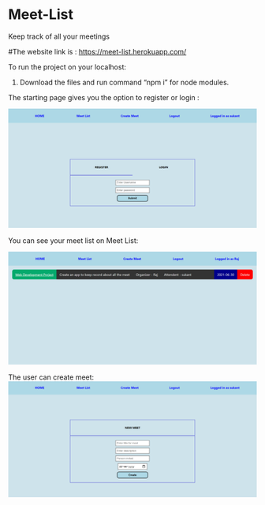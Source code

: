 # Meet-List

Keep track of all your meetings

#The website link is : https://meet-list.herokuapp.com/

To run the project on your localhost:

1. Download the files and run command “npm i” for node modules.

The starting page gives you the option to register or login :

![First](./snapshots/Home.PNG)

You can see your meet list on Meet List:

![Second](./snapshots/MeetList.PNG)

The user can create meet:
![Third](./snapshots/createmeet.PNG)

